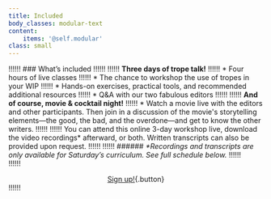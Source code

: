 ```yaml
---
title: Included
body_classes: modular-text
content:
    items: '@self.modular'
class: small
---
```


!!!!!! ### What’s included
!!!!!! 
!!!!!! **Three days of trope talk!**
!!!!!! * Four hours of live classes
!!!!!! * The chance to workshop the use of tropes in your WIP
!!!!!! * Hands-on exercises, practical tools, and recommended additional resources 
!!!!!! * Q&A with our two fabulous editors
!!!!!! 
!!!!!! **And of course, movie & cocktail night!**
!!!!!! * Watch a movie live with the editors and other participants. Then join in a discussion of the movie's storytelling elements—the good, the bad, and the overdone—and get to know the other writers. 
!!!!!! 
!!!!!! You can attend this online 3-day workshop live, download the video recordings* afterward, or both. Written transcripts can also be provided upon request. 
!!!!!! 
!!!!!! ###### _\*Recordings and transcripts are only available for Saturday’s curriculum. See full schedule below._
!!!!!! <br>
!!!!!! <center markdown="1">[Sign up!](https://book.stripe.com/fZedSj81Y8UsbJe9AB?target=_blank){.button}</center>
!!!!!! <br>
